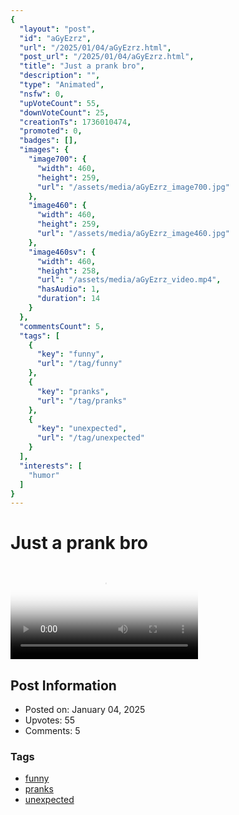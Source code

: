 ```yaml
---
{
  "layout": "post",
  "id": "aGyEzrz",
  "url": "/2025/01/04/aGyEzrz.html",
  "post_url": "/2025/01/04/aGyEzrz.html",
  "title": "Just a prank bro",
  "description": "",
  "type": "Animated",
  "nsfw": 0,
  "upVoteCount": 55,
  "downVoteCount": 25,
  "creationTs": 1736010474,
  "promoted": 0,
  "badges": [],
  "images": {
    "image700": {
      "width": 460,
      "height": 259,
      "url": "/assets/media/aGyEzrz_image700.jpg"
    },
    "image460": {
      "width": 460,
      "height": 259,
      "url": "/assets/media/aGyEzrz_image460.jpg"
    },
    "image460sv": {
      "width": 460,
      "height": 258,
      "url": "/assets/media/aGyEzrz_video.mp4",
      "hasAudio": 1,
      "duration": 14
    }
  },
  "commentsCount": 5,
  "tags": [
    {
      "key": "funny",
      "url": "/tag/funny"
    },
    {
      "key": "pranks",
      "url": "/tag/pranks"
    },
    {
      "key": "unexpected",
      "url": "/tag/unexpected"
    }
  ],
  "interests": [
    "humor"
  ]
}
---
```


# Just a prank bro

<video controls playsinline loop poster="/assets/media/aGyEzrz_image460.jpg">
  <source src="/assets/media/aGyEzrz_video.mp4" type="video/mp4">
  Your browser does not support the video tag.
</video>

## Post Information

- Posted on: January 04, 2025
- Upvotes: 55
- Comments: 5

### Tags

- [funny](/tag/funny)
- [pranks](/tag/pranks)
- [unexpected](/tag/unexpected)
